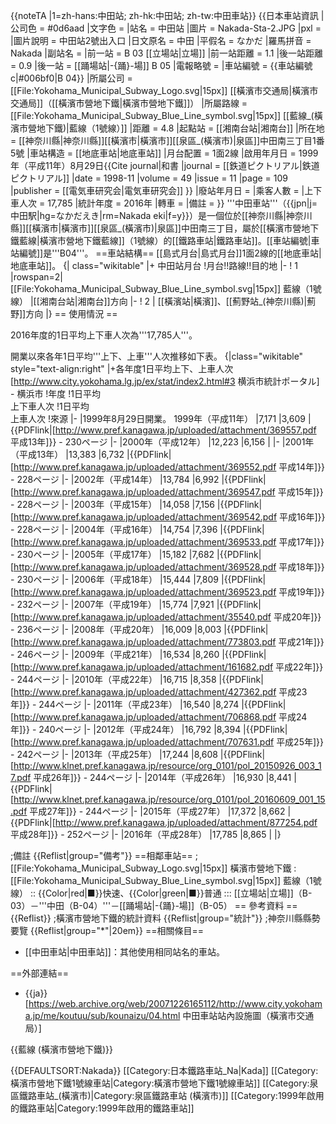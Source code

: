 {{noteTA
|1=zh-hans:中田站; zh-hk:中田站; zh-tw:中田車站}}
{{日本車站資訊
|公司色 = #0d6aad
|文字色 =
|站名 = 中田站
|圖片 = Nakada-Sta-2.JPG
|pxl = 
|圖片說明 = 中田站2號出入口
|日文原名 = 中田
|平假名 = なかだ
|羅馬拼音 = Nakada
|副站名 =
|前一站 = B 03 [[立場站|立場]]
|前一站距離 = 1.1
|後一站距離 = 0.9
|後一站 = [[踊場站|-{踊}-場]] B 05
|電報略號 =
|車站編號 = {{車站編號c|#006bf0|B 04}}
|所屬公司 = [[File:Yokohama_Municipal_Subway_Logo.svg|15px]] [[橫濱市交通局|橫濱市交通局]]（[[橫濱市營地下鐵|橫濱市營地下鐵]]）
|所屬路線 = [[File:Yokohama_Municipal_Subway_Blue_Line_symbol.svg|15px]] [[藍線_(橫濱市營地下鐵)|藍線（1號線）]]
|距離 = 4.8
|起點站 = [[湘南台站|湘南台]]
|所在地 = [[神奈川縣|神奈川縣]][[橫濱市|橫濱市]][[泉區_(橫濱市)|泉區]]中田南三丁目1番5號
|車站構造 = [[地底車站|地底車站]]
|月台配置 = 1面2線
|啟用年月日 = 1999年（平成11年）8月29日<ref name="RP677">{{Cite journal|和書 |journal = [[鉄道ピクトリアル|鉄道ピクトリアル]] |date = 1998-11 |volume = 49 |issue = 11 |page = 109 |publisher = [[電気車研究会|電気車研究会]] }}</ref>
|廢站年月日 =
|乘客人數 = 
|上下車人次 = 17,785
|統計年度 = 2016年
|轉車 =
|備註 =
}}
'''中田車站'''（{{jpn|j=中田駅|hg=なかだえき|rm=Nakada eki|f=y}}）是一個位於[[神奈川縣|神奈川縣]][[橫濱市|橫濱市]][[泉區_(橫濱市)|泉區]]中田南三丁目，屬於[[橫濱市營地下鐵藍線|橫濱市營地下鐵藍線]]（1號線）的[[鐵路車站|鐵路車站]]。[[車站編號|車站編號]]是'''B04'''。
==車站結構==
[[島式月台|島式月台]]1面2線的[[地底車站|地底車站]]。
{| class="wikitable"
|+ 中田站月台
!月台!!路線!!目的地
|-
! 1
|rowspan=2|[[File:Yokohama_Municipal_Subway_Blue_Line_symbol.svg|15px]] 藍線（1號線）
|[[湘南台站|湘南台]]方向
|-
! 2
| [[橫濱站|橫濱]]、[[薊野站_(神奈川縣)|薊野]]方向
|}
== 使用情況 ==
<!-- 檔案不存在 [[File:Number_of_Passenger_at_Nakada_Sta.png|thumb]] -->
2016年度的1日平均上下車人次為'''17,785人'''。

開業以來各年1日平均'''上下、上車'''人次推移如下表。
{|class="wikitable" style="text-align:right"
|+各年度1日平均上下、上車人次<ref group="統計">[http://www.city.yokohama.lg.jp/ex/stat/index2.html#3 横浜市統計ポータル] - 横浜市</ref>
!年度
!1日平均<br/>上下車人次
!1日平均<br/>上車人次
!來源
|-
|<ref group="備考">1999年8月29日開業。</ref> 1999年（平成11年）
|7,171
|3,609
|<ref group="*" name="toukei2001">{{PDFlink|[http://www.pref.kanagawa.jp/uploaded/attachment/369557.pdf 平成13年]}} - 230ページ</ref>
|-
|2000年（平成12年）
|12,223
|6,156
|<ref group="*" name="toukei2001" />
|-
|2001年（平成13年）
|13,383
|6,732
|<ref group="*">{{PDFlink|[http://www.pref.kanagawa.jp/uploaded/attachment/369552.pdf 平成14年]}} - 228ページ</ref>
|-
|2002年（平成14年）
|13,784
|6,992
|<ref group="*">{{PDFlink|[http://www.pref.kanagawa.jp/uploaded/attachment/369547.pdf 平成15年]}} - 228ページ</ref>
|-
|2003年（平成15年）
|14,058
|7,156
|<ref group="*">{{PDFlink|[http://www.pref.kanagawa.jp/uploaded/attachment/369542.pdf 平成16年]}} - 228ページ</ref>
|-
|2004年（平成16年）
|14,754
|7,396
|<ref group="*">{{PDFlink|[http://www.pref.kanagawa.jp/uploaded/attachment/369533.pdf 平成17年]}} - 230ページ</ref>
|-
|2005年（平成17年）
|15,182
|7,682
|<ref group="*">{{PDFlink|[http://www.pref.kanagawa.jp/uploaded/attachment/369528.pdf 平成18年]}} - 230ページ</ref>
|-
|2006年（平成18年）
|15,444
|7,809
|<ref group="*">{{PDFlink|[http://www.pref.kanagawa.jp/uploaded/attachment/369523.pdf 平成19年]}} - 232ページ</ref>
|-
|2007年（平成19年）
|15,774
|7,921
|<ref group="*">{{PDFlink|[http://www.pref.kanagawa.jp/uploaded/attachment/35540.pdf 平成20年]}} - 236ページ</ref>
|-
|2008年（平成20年）
|16,009
|8,003
|<ref group="*">{{PDFlink|[http://www.pref.kanagawa.jp/uploaded/attachment/773803.pdf 平成21年]}} - 246ページ</ref>
|-
|2009年（平成21年）
|16,534
|8,260
|<ref group="*">{{PDFlink|[http://www.pref.kanagawa.jp/uploaded/attachment/161682.pdf 平成22年]}} - 244ページ</ref>
|-
|2010年（平成22年）
|16,715
|8,358
|<ref group="*">{{PDFlink|[http://www.pref.kanagawa.jp/uploaded/attachment/427362.pdf 平成23年]}} - 244ページ</ref>
|-
|2011年（平成23年）
|16,540
|8,274
|<ref group="*">{{PDFlink|[http://www.pref.kanagawa.jp/uploaded/attachment/706868.pdf 平成24年]}} - 240ページ</ref>
|-
|2012年（平成24年）
|16,792
|8,394
|<ref group="*">{{PDFlink|[http://www.pref.kanagawa.jp/uploaded/attachment/707631.pdf 平成25年]}} - 242ページ</ref>
|-
|2013年（平成25年）
|17,244
|8,608
|<ref group="*">{{PDFlink|[http://www.klnet.pref.kanagawa.jp/resource/org_0101/pol_20150926_003_17.pdf 平成26年]}} - 244ページ</ref>
|-
|2014年（平成26年）
|16,930
|8,441
|<ref group="*">{{PDFlink|[http://www.klnet.pref.kanagawa.jp/resource/org_0101/pol_20160609_001_15.pdf 平成27年]}} - 244ページ</ref>
|-
|2015年（平成27年）
|17,372
|8,662
|<ref group="*">{{PDFlink|[http://www.pref.kanagawa.jp/uploaded/attachment/877254.pdf 平成28年]}} - 252ページ</ref>
|-
|2016年（平成28年）
|17,785
|8,865
|
|}

;備註
{{Reflist|group="備考"}}
==相鄰車站==
; [[File:Yokohama_Municipal_Subway_Logo.svg|15px]] 橫濱市營地下鐵
: [[File:Yokohama_Municipal_Subway_Blue_Line_symbol.svg|15px]] 藍線（1號線）
::  {{Color|red|■}}快速、{{Color|green|■}}普通
::: [[立場站|立場]]（B-03）－'''中田（B-04）'''－[[踊場站|-{踊}-場]]（B-05）
== 參考資料 ==
{{Reflist}}
;橫濱市營地下鐵的統計資料
{{Reflist|group="統計"}}
;神奈川縣縣勢要覽
{{Reflist|group="*"|20em}}
==相關條目==
* [[中田車站|中田車站]]：其他使用相同站名的車站。

==外部連結==
* {{ja}}[https://web.archive.org/web/20071226165112/http://www.city.yokohama.jp/me/koutuu/sub/kounaizu/04.html 中田車站站內設施圖（橫濱市交通局）]

{{藍線 (橫濱市營地下鐵)}}

{{DEFAULTSORT:Nakada}}
[[Category:日本鐵路車站_Na|Kada]]
[[Category:橫濱市營地下鐵1號線車站|Category:橫濱市營地下鐵1號線車站]]
[[Category:泉區鐵路車站_(橫濱市)|Category:泉區鐵路車站 (橫濱市)]]
[[Category:1999年啟用的鐵路車站|Category:1999年啟用的鐵路車站]]